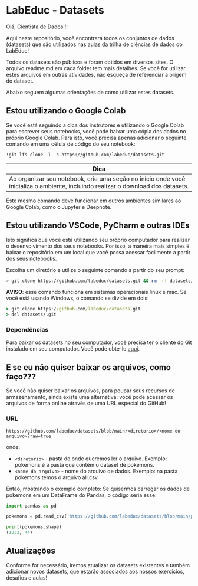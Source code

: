 # LabEduc - Datasets

Olá, Cientista de Dados!!!

Aqui neste repositório, você encontrará todos os conjuntos de dados (datasets) que são utilizados nas aulas da trilha de ciências de dados do LabEduc!

Todos os datasets são públicos e foram obtidos em diversos sites. O arquivo readme.md em cada folder tem mais detalhes. Se você for utilizar estes arquivos em outras atividades, não esqueça de referenciar a origem do dataset.

Abaixo seguem algumas orientações de como utilizar estes datasets.

## Estou utilizando o Google Colab

Se você está seguindo a dica dos instrutores e utilizando o Google Colab para escrever seus notebooks, você pode baixar uma cópia dos dados no próprio Google Colab. Para isto, você precisa apenas adicionar o seguinte comando em uma célula de código do seu notebook:

```colab
!git lfs clone -l -s https://github.com/labeduc/datasets.git
```

| **Dica**                                                                                                                         |
| -------------------------------------------------------------------------------------------------------------------------------- |
| Ao organizar seu notebook, crie uma seção no início onde você inicializa o ambiente, incluindo realizar o download dos datasets. |

Este mesmo comando deve funcionar em outros ambientes similares ao Google Colab, como o Jupyter e Deepnote.


## Estou utilizando VSCode, PyCharm e outras IDEs

Isto significa que você está utilizando seu próprio computador para realizar o desenvolvimento dos seus notebooks. Por isso, a maneira mais simples é baixar o repositório em um local que você possa acessar facilmente a partir dos seus notebooks.

Escolha um diretório e utilize o seguinte comando a partir do seu prompt:

```bash
> git clone https://github.com/labeduc/datasets.git && rm -rf datasets/.git
```

**AVISO**: esse comando funciona em sistemas operacionais linux e mac. Se você está usando Windows, o comando se divide em dois:

```cmd
> git clone https://github.com/labeduc/datasets.git 
> del datasets/.git
```


### Dependências

Para baixar os datasets no seu computador, você precisa ter o cliente do Git instalado em seu computador. Você pode obte-lo [aqui](https://git-scm.com/download).


## E se eu não quiser baixar os arquivos, como faço???

Se você não quiser baixar os arquivos, para poupar seus recursos de armazenamento, ainda existe uma alternativa: você pode acessar os arquivos de forma online através de uma URL especial do GitHub!

### URL

```
https://github.com/labeduc/datasets/blob/main/<diretorio>/<nome do arquivo>?raw=true
```

onde:
- `<diretorio>` - pasta de onde queremos ler o arquivo. Exemplo: pokemons é a pasta que contém o dataset de pokemons.
- `<nome do arquivo>` - nome do arquivo de dados. Exemplo: na pasta pokemons temos o arquivo all.csv.

Então, mostrando o exemplo completo:
Se quisermos carregar os dados de pokemons em um DataFrame do Pandas, o código seria esse:

```python
import pandas as pd

pokemons = pd.read_csv('https://github.com/labeduc/datasets/blob/main/pokemons/all.csv?raw=true')

print(pokemons.shape)
(1032, 44)
```

## Atualizações

Conforme for necessário, iremos atualizar os datasets existentes e também adicionar novos datasets, que estarão associados aos nossos exercícios, desafios e aulas!

